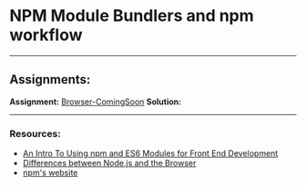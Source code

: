 # NPM Module Bundlers and npm workflow

---

## Assignments:

**Assignment:** [Browser-ComingSoon](https://classroom.github.com/a/CJN6NLeO)
**Solution:** []()

---

### Resources:

- [An Intro To Using npm and ES6 Modules for Front End Development](https://wesbos.com/javascript-modules)
- [Differences between Node.js and the Browser](https://nodejs.dev/learn/differences-between-nodejs-and-the-browser)
- [npm's website](https://www.npmjs.com/)

